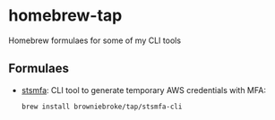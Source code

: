# homebrew-tap
Homebrew formulaes for some of my CLI tools 

## Formulaes

- [stsmfa](https://github.com/browniebroke/stsmfa-cli): CLI tool to generate temporary AWS credentials with MFA:
    
    ```bash
    brew install browniebroke/tap/stsmfa-cli
    ```